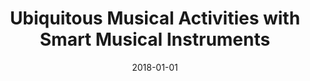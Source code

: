 ---
type: "paper_2018"
title: "Ubiquitous Musical Activities with Smart Musical Instruments"
authors: Turchet, L., Barthet, M.
date: 2018-01-01
published_in: "Proc. of the Workshop on Ubiquitous Music (UBIMUS)"
download_link: "https://www.researchgate.net/publication/327667995_Ubiquitous_Musical_Activities_with_Smart_Musical_Instruments"
---